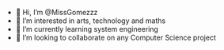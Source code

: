 - 👋 Hi, I’m @MissGomezzz
- 👀 I’m interested in arts, technology and maths 
- 🌱 I’m currently learning system engineering 
- 💞️ I’m looking to collaborate on any Computer Science project 


<!---
MissGomezzz/MissGomezzz is a ✨ special ✨ repository because its `README.md` (this file) appears on your GitHub profile.
You can click the Preview link to take a look at your changes.
--->
